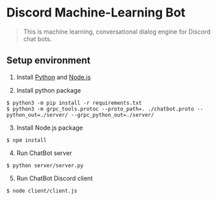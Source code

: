
# Discord Machine-Learning Bot

> This is machine learning, conversational dialog engine for Discord chat bots.

## Setup environment

1. Install [Python](https://www.python.org/downloads/) and [Node.js](https://nodejs.org/en/download/)

2. Install python package

```
$ python3 -m pip install -r requirements.txt
$ python3 -m grpc_tools.protoc --proto_path=. ./chatbot.proto --python_out=./server/ --grpc_python_out=./server/
```

3. Install Node.js package

```
$ npm install
```

4. Run ChatBot server

```
$ python server/server.py
```

5. Run ChatBot Discord client

```
$ node client/client.js
```
